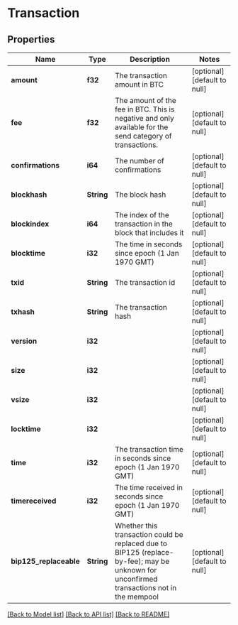 # Transaction

## Properties
Name | Type | Description | Notes
------------ | ------------- | ------------- | -------------
**amount** | **f32** | The transaction amount in BTC | [optional] [default to null]
**fee** | **f32** | The amount of the fee in BTC. This is negative and only available for the send category of transactions. | [optional] [default to null]
**confirmations** | **i64** | The number of confirmations | [optional] [default to null]
**blockhash** | **String** | The block hash | [optional] [default to null]
**blockindex** | **i64** | The index of the transaction in the block that includes it | [optional] [default to null]
**blocktime** | **i32** | The time in seconds since epoch (1 Jan 1970 GMT) | [optional] [default to null]
**txid** | **String** | The transaction id | [optional] [default to null]
**txhash** | **String** | The transaction hash | [optional] [default to null]
**version** | **i32** |  | [optional] [default to null]
**size** | **i32** |  | [optional] [default to null]
**vsize** | **i32** |  | [optional] [default to null]
**locktime** | **i32** |  | [optional] [default to null]
**time** | **i32** | The transaction time in seconds since epoch (1 Jan 1970 GMT) | [optional] [default to null]
**timereceived** | **i32** | The time received in seconds since epoch (1 Jan 1970 GMT) | [optional] [default to null]
**bip125_replaceable** | **String** | Whether this transaction could be replaced due to BIP125 (replace-by-fee); may be unknown for unconfirmed transactions not in the mempool | [optional] [default to null]

[[Back to Model list]](../README.md#documentation-for-models) [[Back to API list]](../README.md#documentation-for-api-endpoints) [[Back to README]](../README.md)


